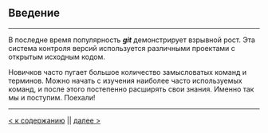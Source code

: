 ## **Введение**
 ---

 В последне время популярность ***git*** демонстрирует взрывной рост. Эта система контроля версий используется различными проектами с открытым исходным кодом.

Новичков часто пугает большое количество замысловатых команд и терминов.  Можно начать с изучения наиболее часто используемых команд, и после этого постепенно расширять свои знания. Именно так мы и поступим. Поехали!

 ---
[< к содержанию](./readme.md) || [далее >](./wtf.md)


